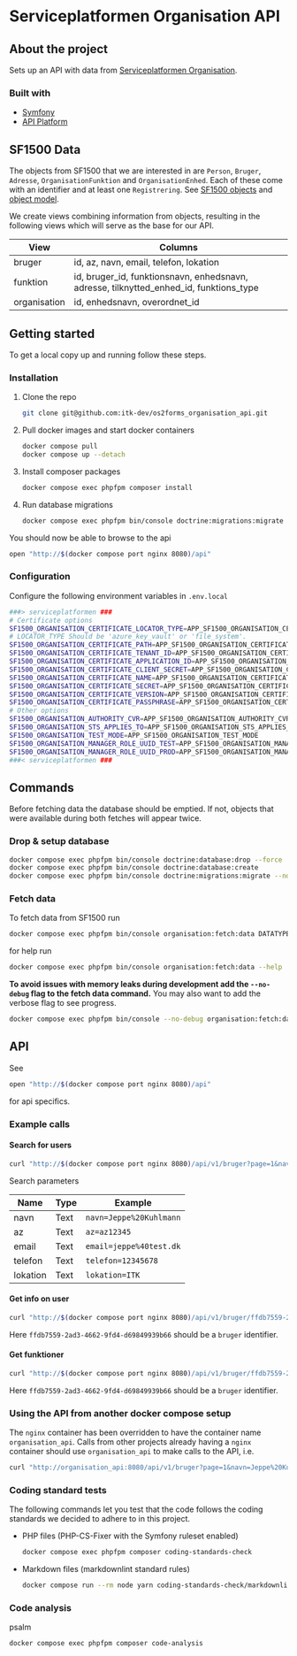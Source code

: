 # Serviceplatformen Organisation API

## About the project

Sets up an API with data from [Serviceplatformen Organisation](https://digitaliseringskataloget.dk/integration/sf1500).

### Built with

* [Symfony](https://symfony.com)
* [API Platform](https://api-platform.com/)

## SF1500 Data

The objects from SF1500 that we are interested in are
`Person`, `Bruger`, `Adresse`, `OrganisationFunktion` and `OrganisationEnhed`.
Each of these come with an identifier and at least one `Registrering`.
See [SF1500 objects](docs/class_information_model_organisation.png)
and [object model](docs/object_model_organisation.png).

We create views combining information from objects,
resulting in the following views which will serve as the base for our API.

| View         | Columns                                                                                |
|--------------|----------------------------------------------------------------------------------------|
| bruger       | id, az, navn, email, telefon, lokation                                                 |
| funktion     | id, bruger_id, funktionsnavn, enhedsnavn, adresse, tilknytted_enhed_id, funktions_type |
| organisation | id, enhedsnavn, overordnet_id                                                          |

## Getting started

To get a local copy up and running follow these steps.

### Installation

1. Clone the repo

   ```sh
   git clone git@github.com:itk-dev/os2forms_organisation_api.git
   ```

2. Pull docker images and start docker containers

   ```sh
   docker compose pull
   docker compose up --detach
   ```

3. Install composer packages

   ```sh
   docker compose exec phpfpm composer install
   ```

4. Run database migrations

   ```sh
   docker compose exec phpfpm bin/console doctrine:migrations:migrate --no-interaction
   ```

You should now be able to browse to the api

```sh
open "http://$(docker compose port nginx 8080)/api"
```

### Configuration

Configure the following environment variables in `.env.local`

```sh
###> serviceplatformen ###
# Certificate options
SF1500_ORGANISATION_CERTIFICATE_LOCATOR_TYPE=APP_SF1500_ORGANISATION_CERTIFICATE_LOCATOR_TYPE
# LOCATOR_TYPE Should be 'azure_key_vault' or 'file_system'.
SF1500_ORGANISATION_CERTIFICATE_PATH=APP_SF1500_ORGANISATION_CERTIFICATE_PATH
SF1500_ORGANISATION_CERTIFICATE_TENANT_ID=APP_SF1500_ORGANISATION_CERTIFICATE_TENANT_ID
SF1500_ORGANISATION_CERTIFICATE_APPLICATION_ID=APP_SF1500_ORGANISATION_CERTIFICATE_APPLICATION_ID
SF1500_ORGANISATION_CERTIFICATE_CLIENT_SECRET=APP_SF1500_ORGANISATION_CERTIFICATE_CLIENT_SECRET
SF1500_ORGANISATION_CERTIFICATE_NAME=APP_SF1500_ORGANISATION_CERTIFICATE_NAME
SF1500_ORGANISATION_CERTIFICATE_SECRET=APP_SF1500_ORGANISATION_CERTIFICATE_SECRET
SF1500_ORGANISATION_CERTIFICATE_VERSION=APP_SF1500_ORGANISATION_CERTIFICATE_VERSION
SF1500_ORGANISATION_CERTIFICATE_PASSPHRASE=APP_SF1500_ORGANISATION_CERTIFICATE_PASSPHRASE
# Other options
SF1500_ORGANISATION_AUTHORITY_CVR=APP_SF1500_ORGANISATION_AUTHORITY_CVR
SF1500_ORGANISATION_STS_APPLIES_TO=APP_SF1500_ORGANISATION_STS_APPLIES_TO
SF1500_ORGANISATION_TEST_MODE=APP_SF1500_ORGANISATION_TEST_MODE
SF1500_ORGANISATION_MANAGER_ROLE_UUID_TEST=APP_SF1500_ORGANISATION_MANAGER_ROLE_UUID_TEST
SF1500_ORGANISATION_MANAGER_ROLE_UUID_PROD=APP_SF1500_ORGANISATION_MANAGER_ROLE_UUID_PROD
###< serviceplatformen ###
```

## Commands

Before fetching data the database should be emptied.
If not, objects that were available during both fetches will appear twice.

### Drop & setup database

```sh
docker compose exec phpfpm bin/console doctrine:database:drop --force
docker compose exec phpfpm bin/console doctrine:database:create
docker compose exec phpfpm bin/console doctrine:migrations:migrate --no-interaction
```

### Fetch data

To fetch data from SF1500 run

```sh
docker compose exec phpfpm bin/console organisation:fetch:data DATATYPES --page-size=PAGE-SIZE --max=MAX
```

for help run

```sh
docker compose exec phpfpm bin/console organisation:fetch:data --help
```

**To avoid issues with memory leaks during development add the
`--no-debug` flag to the fetch data command.** You may also want to
add the verbose flag to see progress.

```sh
docker compose exec phpfpm bin/console --no-debug organisation:fetch:data -vvv
```

## API

See

```sh
open "http://$(docker compose port nginx 8080)/api"
```

for api specifics.

### Example calls

#### Search for users

```sh
curl "http://$(docker compose port nginx 8080)/api/v1/bruger?page=1&navn=Jeppe%20Kuhlmann"
```

Search parameters

| Name    | Type | Example                 |
|---------|------|-------------------------|
| navn    | Text | `navn=Jeppe%20Kuhlmann` |
| az      | Text | `az=az12345`            |
| email   | Text | `email=jeppe%40test.dk` |
| telefon | Text | `telefon=12345678`      |
| lokation   | Text | `lokation=ITK`          |

#### Get info on user

```sh
curl "http://$(docker compose port nginx 8080)/api/v1/bruger/ffdb7559-2ad3-4662-9fd4-d69849939b66"
```

Here `ffdb7559-2ad3-4662-9fd4-d69849939b66` should be a `bruger` identifier.

#### Get funktioner

```sh
curl "http://$(docker compose port nginx 8080)/api/v1/bruger/ffdb7559-2ad3-4662-9fd4-d69849939b66/funktioner"
```

Here `ffdb7559-2ad3-4662-9fd4-d69849939b66` should be a `bruger` identifier.

### Using the API from another docker compose setup

The `nginx` container has been overridden to have the container name
`organisation_api`. Calls from other projects already having a `nginx`
container should use `organisation_api` to make calls to the API, i.e.

```sh
curl "http://organisation_api:8080/api/v1/bruger?page=1&navn=Jeppe%20Kuhlmann"
```

### Coding standard tests

The following commands let you test that the code follows the coding standards
we decided to adhere to in this project.

* PHP files (PHP-CS-Fixer with the Symfony ruleset enabled)

   ```sh
   docker compose exec phpfpm composer coding-standards-check
   ```

* Markdown files (markdownlint standard rules)

  ```sh
  docker compose run --rm node yarn coding-standards-check/markdownlint
  ```

### Code analysis

psalm

```sh
docker compose exec phpfpm composer code-analysis
```
